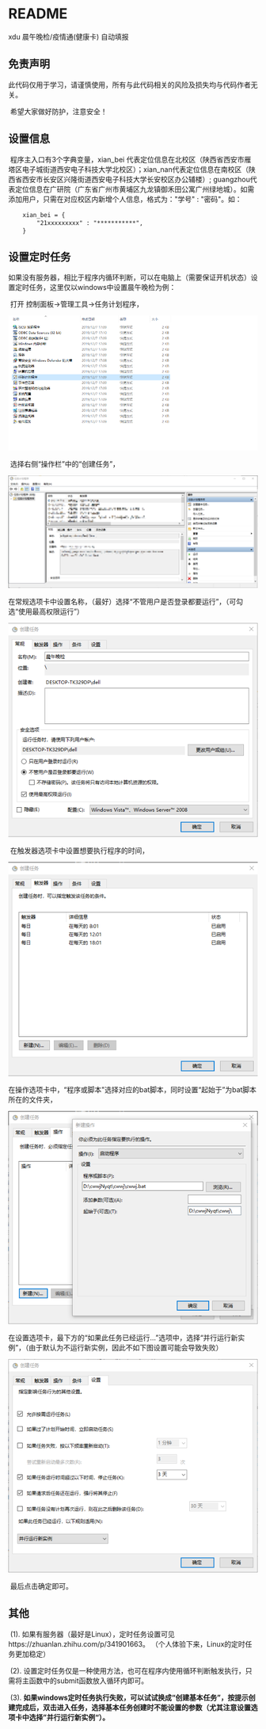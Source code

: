 # README

xdu 晨午晚检/疫情通(健康卡) 自动填报



## 免责声明

​		此代码仅用于学习，请谨慎使用，所有与此代码相关的风险及损失均与代码作者无关。

​		希望大家做好防护，注意安全！



## 设置信息

​	    程序主入口有3个字典变量，xian_bei 代表定位信息在北校区（陕西省西安市雁塔区电子城街道西安电子科技大学北校区）；xian_nan代表定位信息在南校区（陕西省西安市长安区兴隆街道西安电子科技大学长安校区办公辅楼）; guangzhou代表定位信息在广研院（广东省广州市黄埔区九龙镇御禾田公寓广州绿地城）。如需添加用户，只需在对应校区内新增个人信息，格式为："学号" : "密码"。如：

```
    xian_bei = {
        "21xxxxxxxxx" : "***********",
    }
```



## 设置定时任务

​		如果没有服务器，相比于程序内循环判断，可以在电脑上（需要保证开机状态）设置定时任务，这里仅以windows中设置晨午晚检为例：

​			打开 控制面板→管理工具→任务计划程序，

![image-20210827232102811](https://github.com/40z0ng/xdu-cwwjNyqt/blob/main/images-folder/image-20210827232102811.png)

​			选择右侧“操作栏”中的“创建任务”，

![image-20210916144631804](https://github.com/40z0ng/xdu-cwwjNyqt/blob/main/images-folder/image-20210916144631804.png)

​			在常规选项卡中设置名称，（最好）选择“不管用户是否登录都要运行”，（可勾选“使用最高权限运行”）

![image-20210916145447769](https://github.com/40z0ng/xdu-cwwjNyqt/blob/main/images-folder/image-20210916145447769.png)

​			在触发器选项卡中设置想要执行程序的时间，

![image-20210916145946502](https://github.com/40z0ng/xdu-cwwjNyqt/blob/main/images-folder/image-20210916145946502.png)

​			在操作选项卡中，“程序或脚本"选择对应的bat脚本，同时设置“起始于”为bat脚本所在的文件夹，

![image-20210916150304695](https://github.com/40z0ng/xdu-cwwjNyqt/blob/main/images-folder/image-20210916150304695.png)

​			在设置选项卡，最下方的“如果此任务已经运行...”选项中，选择“并行运行新实例”，（由于默认为不运行新实例，因此不如下图设置可能会导致失败）

![image-20210916151228051](https://github.com/40z0ng/xdu-cwwjNyqt/blob/main/images-folder/image-20210916151228051.png)

​			最后点击确定即可。



## 其他

​		(1). 如果有服务器（最好是Linux），定时任务设置可见https://zhuanlan.zhihu.com/p/341901663。 （个人体验下来，Linux的定时任务更加稳定）		

​		(2). 设置定时任务仅是一种使用方法，也可在程序内使用循环判断触发执行，只需将主函数中的submit函数放入循环内即可。

​		(3). **如果windows定时任务执行失败，可以试试换成“创建基本任务”，按提示创建完成后，双击进入任务，选择基本任务创建时不能设置的参数（尤其注意设置选项卡中选择”并行运行新实例“）。**

